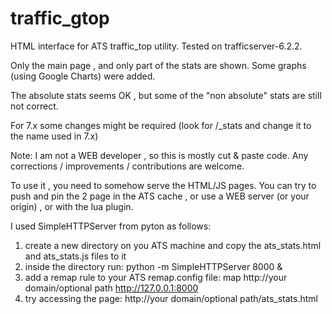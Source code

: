 # traffic_gtop
HTML interface for ATS traffic_top utility. Tested on trafficserver-6.2.2.

Only the main page , and only part of the stats are shown. 
Some graphs (using Google Charts) were added.

The absolute stats seems OK , but some of the "non absolute" stats are still not correct.

For 7.x some changes might be required (look for /_stats and change it to the name used in 7.x)


Note: I am not a WEB developer , so this is mostly cut & paste code. 
Any corrections / improvements / contributions are welcome.

To use it , you need to somehow serve the HTML/JS pages.
You can try to push and pin the 2 page in the ATS cache , or use a WEB server (or your origin) , or with the lua plugin.

I used SimpleHTTPServer from pyton as follows:
1) create a new directory on you ATS machine and copy the ats_stats.html and ats_stats.js files to it
2) inside the directory run: python -m SimpleHTTPServer 8000 &
3) add a remap rule to your ATS remap.config file: map http://your domain/optional path http://127.0.0.1:8000
4) try accessing the page: http://your domain/optional path/ats_stats.html  
